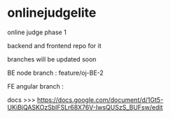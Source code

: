 # onlinejudgelite
online judge phase 1

backend and frontend repo for it

branches will be updated soon

BE node branch : feature/oj-BE-2


FE angular branch :

docs >>> https://docs.google.com/document/d/1Gt5-UKiBjQASKOzSblFSLr68X76V-IwsQUSzS_BUFsw/edit
